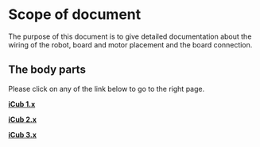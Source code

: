 # Scope of document

The purpose of this document is to give detailed documentation about the wiring of the robot, board and motor placement and the board connection.

## The body parts

Please click on any of the link below to go to the right page.

[**iCub 1.x**](icub1_x.md)

[**iCub 2.x**](icub2_x.md)

[**iCub 3.x**](icub3_x.md)
